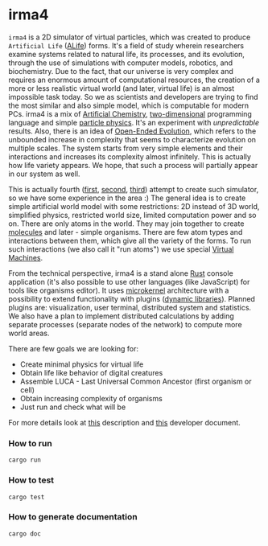# irma4

`irma4` is a 2D simulator of virtual particles, which was created to produce `Artificial Life` ([ALife](https://en.wikipedia.org/wiki/Artificial_life)) forms. It's a field of study wherein researchers examine systems related to natural life, its processes, and its evolution, through the use of simulations with computer models, robotics, and biochemistry. Due to the fact, that our universe is very complex and requires an enormous amount of computational resources, the creation of a more or less realistic virtual world (and later, virtual life) is an almost impossible task today. So we as scientists and developers are trying to find the most similar and also simple model, which is computable for modern PCs. irma4 is a mix of [Artificial Chemistry](https://en.m.wikipedia.org/wiki/Artificial_chemistry), [two-dimensional](https://esolangs.org/wiki/Category:Two-dimensional_languages) programming language and simple [particle physics](https://en.m.wikipedia.org/wiki/Particle_physics). It's an experiment with *unpredictable* results. Also, there is an idea of [Open-Ended Evolution](https://royalsocietypublishing.org/doi/10.1098/rsif.2018.0395#:~:text=10.1098%2Frsif.2018.0395-,Abstract,characterize%20evolution%20on%20multiple%20scales), which refers to the unbounded increase in complexity that seems to characterize evolution on multiple scales. The system starts from very simple elements and their interactions and increases its complexity almost infinitely. This is actually how life variety appears. We hope, that such a process will partially appear in our system as well.

This is actually fourth ([first](https://github.com/tmptrash/jevo), [second](https://github.com/tmptrash/construct), [third](https://github.com/tmptrash/irma)) attempt to create such simulator, so we have some experience in the area :) The general idea is to create simple artificial world model with some restrictions: 2D instead of 3D world, simplified physics, restricted world size, limited computation power and so on. There are only atoms in the world. They may join together to create [molecules](https://github.com/tmptrash/irma4/wiki/Project-overview#molecules) and later - simple organisms. There are few atom types and interactions between them, which give all the variety of the forms. To run such interactions (we also call it "run atoms") we use special [Virtual Machines](https://github.com/tmptrash/irma4/blob/feature/1-25.09.21-skeleton/src/vm/mod.rs).

From the technical perspective, irma4 is a stand alone [Rust](https://www.rust-lang.org/) console application (it's also possible to use other languages (like JavaScript) for tools like organisms editor). It uses [microkernel](https://en.wikipedia.org/wiki/Microkernel) architecture with a possibility to extend functionality with plugins ([dynamic libraries](https://en.wikipedia.org/wiki/Dynamic-link_library)). Planned plugins are: visualization, user terminal, distributed system and statistics. We also have a plan to implement distributed calculations by adding separate processes (separate nodes of the network) to compute more world areas.

There are few goals we are looking for:

- Create minimal physics for virtual life
- Obtain life like behavior of digital creatures
- Assemble LUCA - Last Universal Common Ancestor (first organism or cell)
- Obtain increasing complexity of organisms
- Just run and check what will be

For more details look at [this](https://github.com/tmptrash/irma4/wiki/Project-overview) description and [this](https://docs.google.com/document/d/1I4wnmFnxpCtH4gmAgwguqrFmK4xMWq0tq7pvmjfqguU/edit#) developer document.

### How to run

```
cargo run
```

### How to test

```
cargo test
```

### How to generate documentation

```
cargo doc
```
